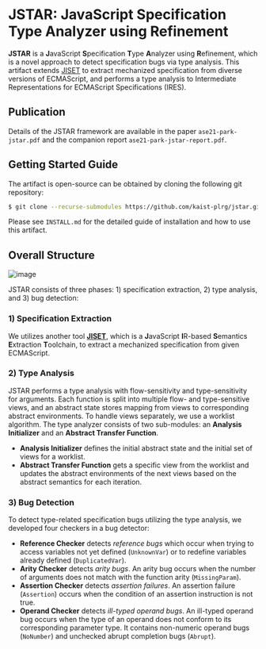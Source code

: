 # JSTAR: JavaScript Specification Type Analyzer using Refinement

**JSTAR** is a **J**avaScript **S**pecification **T**ype **A**nalyzer using
**R**efinement, which is a novel approach to detect specification bugs via type
analysis.  This artifact extends [JISET](https://github.com/kaist-plrg/jiset)
to extract mechanized specification from diverse versions of ECMAScript, and
performs a type analysis to Intermediate Representations for ECMAScript
Specifications (IRES).


## Publication

Details of the JSTAR framework are available in the paper
`ase21-park-jstar.pdf` and the companion report `ase21-park-jstar-report.pdf`.


## Getting Started Guide
The artifact is open-source can be obtained by cloning the following git
repository:
```bash
$ git clone --recurse-submodules https://github.com/kaist-plrg/jstar.git
```
Please see `INSTALL.md` for the detailed guide of installation and how to use
this artifact.


## Overall Structure

![image](https://user-images.githubusercontent.com/6766660/124905848-67814600-e021-11eb-829f-476e00f9c581.png)

JSTAR consists of three phases: 1) specification extraction, 2) type
analysis, and 3) bug detection:

### 1) Specification Extraction
We utilizes another tool [**JISET**](https://github.com/kaist-plrg/jiset),
which is a **J**avaScript **I**R-based **S**emantics **E**xtraction
**T**oolchain, to extract a mechanized specification from given ECMAScript.

### 2) Type Analysis
JSTAR performs a type analysis with flow-sensitivity and type-sensitivity for
arguments.  Each function is split into multiple flow- and type-sensitive
views, and an abstract state stores mapping from views to corresponding
abstract environments.  To handle views separately, we use a worklist
algorithm.  The type analyzer consists of two sub-modules: an **Analysis
Initializer** and an **Abstract Transfer Function**.
- **Analysis Initializer** defines the initial abstract state and the initial
  set of views for a worklist.
- **Abstract Transfer Function** gets a specific view from the worklist and
  updates the abstract environments of the next views based on the abstract
  semantics for each iteration.

### 3) Bug Detection
To detect type-related specification bugs utilizing the type analysis, we
developed four checkers in a bug detector:

- **Reference Checker** detects _reference bugs_ which occur when trying to
  access variables not yet defined (`UnknownVar`) or to redefine variables
  already defined (`DuplicatedVar`).
- **Arity Checker** detects _arity bugs_. An arity bug occurs when the number of
  arguments does not match with the function arity (`MissingParam`).
- **Assertion Checker** detects _assertion failures_. An assertion failure
  (`Assertion`) occurs when the condition of an assertion instruction is not
  true.
- **Operand Checker** detects _ill-typed operand bugs_. An ill-typed operand
  bug occurs when the type of an operand does not conform to its corresponding
  parameter type.  It contains non-numeric operand bugs (`NoNumber`) and
  unchecked abrupt completion bugs (`Abrupt`).

